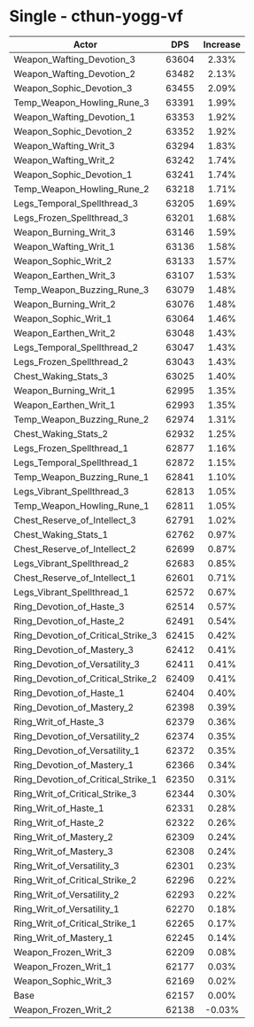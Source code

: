# Single - cthun-yogg-vf
| Actor | DPS | Increase |
|---|:---:|:---:|
|Weapon_Wafting_Devotion_3|63604|2.33%|
|Weapon_Wafting_Devotion_2|63482|2.13%|
|Weapon_Sophic_Devotion_3|63455|2.09%|
|Temp_Weapon_Howling_Rune_3|63391|1.99%|
|Weapon_Wafting_Devotion_1|63353|1.92%|
|Weapon_Sophic_Devotion_2|63352|1.92%|
|Weapon_Wafting_Writ_3|63294|1.83%|
|Weapon_Wafting_Writ_2|63242|1.74%|
|Weapon_Sophic_Devotion_1|63241|1.74%|
|Temp_Weapon_Howling_Rune_2|63218|1.71%|
|Legs_Temporal_Spellthread_3|63205|1.69%|
|Legs_Frozen_Spellthread_3|63201|1.68%|
|Weapon_Burning_Writ_3|63146|1.59%|
|Weapon_Wafting_Writ_1|63136|1.58%|
|Weapon_Sophic_Writ_2|63133|1.57%|
|Weapon_Earthen_Writ_3|63107|1.53%|
|Temp_Weapon_Buzzing_Rune_3|63079|1.48%|
|Weapon_Burning_Writ_2|63076|1.48%|
|Weapon_Sophic_Writ_1|63064|1.46%|
|Weapon_Earthen_Writ_2|63048|1.43%|
|Legs_Temporal_Spellthread_2|63047|1.43%|
|Legs_Frozen_Spellthread_2|63043|1.43%|
|Chest_Waking_Stats_3|63025|1.40%|
|Weapon_Burning_Writ_1|62995|1.35%|
|Weapon_Earthen_Writ_1|62993|1.35%|
|Temp_Weapon_Buzzing_Rune_2|62974|1.31%|
|Chest_Waking_Stats_2|62932|1.25%|
|Legs_Frozen_Spellthread_1|62877|1.16%|
|Legs_Temporal_Spellthread_1|62872|1.15%|
|Temp_Weapon_Buzzing_Rune_1|62841|1.10%|
|Legs_Vibrant_Spellthread_3|62813|1.05%|
|Temp_Weapon_Howling_Rune_1|62811|1.05%|
|Chest_Reserve_of_Intellect_3|62791|1.02%|
|Chest_Waking_Stats_1|62762|0.97%|
|Chest_Reserve_of_Intellect_2|62699|0.87%|
|Legs_Vibrant_Spellthread_2|62683|0.85%|
|Chest_Reserve_of_Intellect_1|62601|0.71%|
|Legs_Vibrant_Spellthread_1|62572|0.67%|
|Ring_Devotion_of_Haste_3|62514|0.57%|
|Ring_Devotion_of_Haste_2|62491|0.54%|
|Ring_Devotion_of_Critical_Strike_3|62415|0.42%|
|Ring_Devotion_of_Mastery_3|62412|0.41%|
|Ring_Devotion_of_Versatility_3|62411|0.41%|
|Ring_Devotion_of_Critical_Strike_2|62409|0.41%|
|Ring_Devotion_of_Haste_1|62404|0.40%|
|Ring_Devotion_of_Mastery_2|62398|0.39%|
|Ring_Writ_of_Haste_3|62379|0.36%|
|Ring_Devotion_of_Versatility_2|62374|0.35%|
|Ring_Devotion_of_Versatility_1|62372|0.35%|
|Ring_Devotion_of_Mastery_1|62366|0.34%|
|Ring_Devotion_of_Critical_Strike_1|62350|0.31%|
|Ring_Writ_of_Critical_Strike_3|62344|0.30%|
|Ring_Writ_of_Haste_1|62331|0.28%|
|Ring_Writ_of_Haste_2|62322|0.26%|
|Ring_Writ_of_Mastery_2|62309|0.24%|
|Ring_Writ_of_Mastery_3|62308|0.24%|
|Ring_Writ_of_Versatility_3|62301|0.23%|
|Ring_Writ_of_Critical_Strike_2|62296|0.22%|
|Ring_Writ_of_Versatility_2|62293|0.22%|
|Ring_Writ_of_Versatility_1|62270|0.18%|
|Ring_Writ_of_Critical_Strike_1|62265|0.17%|
|Ring_Writ_of_Mastery_1|62245|0.14%|
|Weapon_Frozen_Writ_3|62209|0.08%|
|Weapon_Frozen_Writ_1|62177|0.03%|
|Weapon_Sophic_Writ_3|62169|0.02%|
|Base|62157|0.00%|
|Weapon_Frozen_Writ_2|62138|-0.03%|

